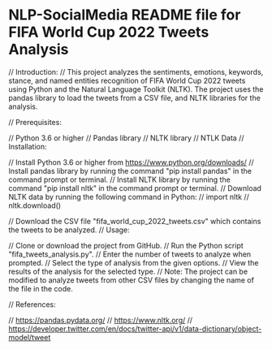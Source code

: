  <h1>NLP-SocialMedia
 README file for FIFA World Cup 2022 Tweets Analysis
 </h1>
// Introduction:
// This project analyzes the sentiments, emotions, keywords, stance, and named entities recognition of FIFA World Cup 2022 tweets using Python and the Natural Language Toolkit (NLTK). The project uses the pandas library to load the tweets from a CSV file, and NLTK libraries for the analysis.

// Prerequisites:

// Python 3.6 or higher
// Pandas library
// NLTK library
// NTLK Data
// Installation:

// Install Python 3.6 or higher from https://www.python.org/downloads/
// Install pandas library by running the command "pip install pandas" in the command prompt or terminal.
// Install NLTK library by running the command "pip install nltk" in the command prompt or terminal.
// Download NLTK data by running the following command in Python:
// import nltk
// nltk.download()

// Download the CSV file "fifa_world_cup_2022_tweets.csv" which contains the tweets to be analyzed.
// Usage:

// Clone or download the project from GitHub.
// Run the Python script "fifa_tweets_analysis.py".
// Enter the number of tweets to analyze when prompted.
// Select the type of analysis from the given options.
// View the results of the analysis for the selected type.
// Note: The project can be modified to analyze tweets from other CSV files by changing the name of the file in the code.

// References:

// https://pandas.pydata.org/
// https://www.nltk.org/
// https://developer.twitter.com/en/docs/twitter-api/v1/data-dictionary/object-model/tweet

